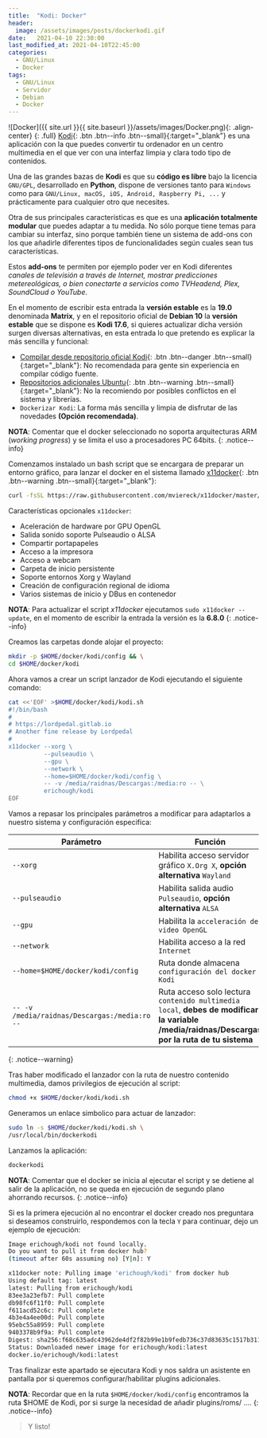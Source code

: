 ```yaml
---
title:  "Kodi: Docker" 
header:
  image: /assets/images/posts/dockerkodi.gif
date:   2021-04-10 22:30:00
last_modified_at: 2021-04-10T22:45:00
categories:
  - GNU/Linux
  - Docker
tags:
  - GNU/Linux
  - Servidor
  - Debian
  - Docker
---
```


![Docker]({{ site.url }}{{ site.baseurl }}/assets/images/Docker.png){: .align-center}
{: .full}
[Kodi](https://kodi.tv/){: .btn .btn--info .btn--small}{:target="_blank"} es una aplicación con la que puedes convertir tu ordenador en un centro multimedia en el que ver con una interfaz limpia y clara todo tipo de contenidos.

Una de las grandes bazas de **Kodi** es que su **código es libre** bajo la licencia `GNU/GPL`, desarrollado en **Python**, dispone de versiones tanto para `Windows` como para `GNU/Linux, macOS, iOS, Android, Raspberry Pi, ...` y prácticamente para cualquier otro que necesites.

Otra de sus principales características es que es una **aplicación totalmente modular** que puedes adaptar a tu medida. No sólo porque tiene temas para cambiar su interfaz, sino porque también tiene un sistema de add-ons con los que añadirle diferentes tipos de funcionalidades según cuales sean tus características. 

Estos **add-ons** te permiten por ejemplo poder ver en Kodi diferentes *canales de televisión a través de Internet, mostrar predicciones metereológicas, o bien conectarte a servicios como TVHeadend, Plex, SoundCloud o YouTube*.

En el momento de escribir esta entrada la **versión estable** es la **19.0** denominada **Matrix**, y en el repositorio oficial de **Debian 10** la **versión estable** que se dispone es **Kodi 17.6**, si quieres actualizar dicha versión surgen diversas alternativas, en esta entrada lo que pretendo es explicar la más sencilla y funcional:

 * [Compilar desde repositorio oficial Kodi](https://github.com/xbmc/xbmc/blob/master/docs/README.Linux.md){: .btn .btn--danger .btn--small}{:target="_blank"}: No recomendada para gente sin experiencia en compilar código fuente.
 * [Repositorios adicionales Ubuntu](https://kodi.wiki/view/HOW-TO:Install_Kodi_for_Linux#Installing_Kodi_on_Ubuntu-based_distributions){: .btn .btn--warning .btn--small}{:target="_blank"}: No la recomiendo por posibles conflictos en el sistema y librerías.
 * `Dockerizar Kodi`: La forma más sencilla y limpia de disfrutar de las novedades **(Opción recomendada)**. 

**NOTA**: Comentar que el docker seleccionado no soporta arquitecturas ARM (*working progress*) y se limita el uso a procesadores PC 64bits.
{: .notice--info}

Comenzamos instalado un bash script que se encargara de preparar un entorno gráfico, para lanzar el docker en el sistema llamado [x11docker](https://github.com/mviereck/x11docker/){: .btn .btn--warning .btn--small}{:target="_blank"}:

```bash
curl -fsSL https://raw.githubusercontent.com/mviereck/x11docker/master/x11docker | sudo bash -s -- --update
```

Características opcionales `x11docker`:
 * Aceleración de hardware por GPU OpenGL
 * Salida sonido soporte Pulseaudio o ALSA
 * Compartir portapapeles
 * Acceso a la impresora
 * Acceso a webcam
 * Carpeta de inicio persistente
 * Soporte entornos Xorg y Wayland
 * Creación de configuración regional de idioma
 * Varios sistemas de inicio y DBus en contenedor

**NOTA**: Para actualizar el script *x11docker* ejecutamos `sudo x11docker --update`, en el momento de escribir la entrada la versión es la **6.8.0**
{: .notice--info}

Creamos las carpetas donde alojar el proyecto:

```bash
mkdir -p $HOME/docker/kodi/config && \
cd $HOME/docker/kodi
```

Ahora vamos a crear un script lanzador de Kodi ejecutando el siguiente comando:

```bash
cat <<'EOF' >$HOME/docker/kodi/kodi.sh
#!/bin/bash
#
# https://lordpedal.gitlab.io
# Another fine release by Lordpedal
#
x11docker --xorg \
          --pulseaudio \
          --gpu \
          --network \
          --home=$HOME/docker/kodi/config \
          -- -v /media/raidnas/Descargas:/media:ro -- \
          erichough/kodi
EOF
```

Vamos a repasar los principales parámetros a modificar para adaptarlos a nuestro sistema y configuración especifica:

| Parámetro | Función |
| ------ | ------ |
| `--xorg` | Habilita acceso servidor gráfico `X.Org X`, **opción alternativa** `Wayland` |
| `--pulseaudio` | Habilita salida audio `Pulseaudio`, **opción alternativa** `ALSA` |
| `--gpu` | Habilita la `acceleración de video OpenGL` |
| `--network` | Habilita acceso a la red `Internet` |
| `--home=$HOME/docker/kodi/config` | Ruta donde almacena `configuración del docker Kodi` |
| `-- -v /media/raidnas/Descargas:/media:ro --` | Ruta acceso solo lectura `contenido multimedia local`, **debes de modificar la variable /media/raidnas/Descargas por la ruta de tu sistema** |
{: .notice--warning}

Tras haber modificado el lanzador con la ruta de nuestro contenido multimedia, damos privilegios de ejecución al script:

```bash
chmod +x $HOME/docker/kodi/kodi.sh
```

Generamos un enlace simbolico para actuar de lanzador:

```bash
sudo ln -s $HOME/docker/kodi/kodi.sh \
/usr/local/bin/dockerkodi
```

Lanzamos la aplicación:

```bash
dockerkodi
```

**NOTA**: Comentar que el docker se inicia al ejecutar el script y se detiene al salir de la aplicación, no se queda en ejecución de segundo plano ahorrando recursos.
{: .notice--info}

Si es la primera ejecución al no encontrar el docker creado nos preguntara si deseamos construirlo, respondemos con la tecla `Y` para continuar, dejo un ejemplo de ejecución:

```bash
Image erichough/kodi not found locally.
Do you want to pull it from docker hub?
(timeout after 60s assuming no) [Y|n]: Y

x11docker note: Pulling image 'erichough/kodi' from docker hub
Using default tag: latest
latest: Pulling from erichough/kodi
83ee3a23efb7: Pull complete
db98fc6f11f0: Pull complete
f611acd52c6c: Pull complete
4b3e4a4ee00d: Pull complete
95ebc55a8959: Pull complete
9403378b9f9a: Pull complete
Digest: sha256:f68c635adc43962de4df2f82b99e1b9fedb736c37d83635c1517b31169ad5ec9
Status: Downloaded newer image for erichough/kodi:latest
docker.io/erichough/kodi:latest
```

Tras finalizar este apartado se ejecutara Kodi y nos saldra un asistente en pantalla por si queremos configurar/habilitar plugins adicionales.

**NOTA**: Recordar que en la ruta `$HOME/docker/kodi/config` encontramos la ruta $HOME de Kodi, por si surge la necesidad de añadir plugins/roms/ ....
{: .notice--info}

> Y listo!

